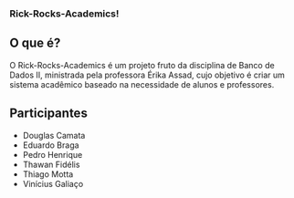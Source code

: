 ### Rick-Rocks-Academics!

## O que é?

O Rick-Rocks-Academics é um projeto fruto da disciplina de Banco de Dados II, ministrada pela professora Érika Assad, cujo objetivo é criar um sistema acadêmico baseado na necessidade de alunos e professores.

## Participantes

- Douglas Camata
- Eduardo Braga
- Pedro Henrique
- Thawan Fidélis
- Thiago Motta
- Vinícius Galiaço
